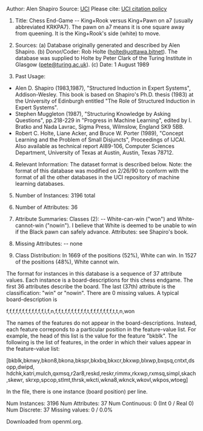 Author: Alen Shapiro
Source: [UCI](https://archive.ics.uci.edu/ml/datasets/Chess+(King-Rook+vs.+King-Pawn))
Please cite: [UCI citation policy](https://archive.ics.uci.edu/ml/citation_policy.html)

1. Title: Chess End-Game -- King+Rook versus King+Pawn on a7
(usually abbreviated KRKPA7). The pawn on a7 means it is one square
away from queening. It is the King+Rook's side (white) to move.

2. Sources:
(a) Database originally generated and described by Alen Shapiro.
(b) Donor/Coder: Rob Holte (holte@uottawa.bitnet). The database
was supplied to Holte by Peter Clark of the Turing Institute
in Glasgow (pete@turing.ac.uk).
(c) Date: 1 August 1989

3. Past Usage:
- Alen D. Shapiro (1983,1987), "Structured Induction in Expert Systems",
Addison-Wesley. This book is based on Shapiro's Ph.D. thesis (1983)
at the University of Edinburgh entitled "The Role of Structured
Induction in Expert Systems".
- Stephen Muggleton (1987), "Structuring Knowledge by Asking Questions",
pp.218-229 in "Progress in Machine Learning", edited by I. Bratko
and Nada Lavrac, Sigma Press, Wilmslow, England SK9 5BB.
- Robert C. Holte, Liane Acker, and Bruce W. Porter (1989),
"Concept Learning and the Problem of Small Disjuncts",
Proceedings of IJCAI. Also available as technical report AI89-106,
Computer Sciences Department, University of Texas at Austin,
Austin, Texas 78712.

4. Relevant Information:
The dataset format is described below. Note: the format of this
database was modified on 2/26/90 to conform with the format of all
the other databases in the UCI repository of machine learning databases.

5. Number of Instances: 3196 total

6. Number of Attributes: 36

7. Attribute Summaries:
Classes (2): -- White-can-win ("won") and White-cannot-win ("nowin").
I believe that White is deemed to be unable to win if the Black pawn
can safely advance.
Attributes: see Shapiro's book.

8. Missing Attributes: -- none

9. Class Distribution:
In 1669 of the positions (52%), White can win.
In 1527 of the positions (48%), White cannot win.

The format for instances in this database is a sequence of 37 attribute values.
Each instance is a board-descriptions for this chess endgame. The first
36 attributes describe the board. The last (37th) attribute is the
classification: "win" or "nowin". There are 0 missing values.
A typical board-description is

f,f,f,f,f,f,f,f,f,f,f,f,l,f,n,f,f,t,f,f,f,f,f,f,f,t,f,f,f,f,f,f,f,t,t,n,won

The names of the features do not appear in the board-descriptions.
Instead, each feature correponds to a particular position in the
feature-value list. For example, the head of this list is the value
for the feature "bkblk". The following is the list of features, in
the order in which their values appear in the feature-value list:

[bkblk,bknwy,bkon8,bkona,bkspr,bkxbq,bkxcr,bkxwp,blxwp,bxqsq,cntxt,dsopp,dwipd,
hdchk,katri,mulch,qxmsq,r2ar8,reskd,reskr,rimmx,rkxwp,rxmsq,simpl,skach,skewr,
skrxp,spcop,stlmt,thrsk,wkcti,wkna8,wknck,wkovl,wkpos,wtoeg]

In the file, there is one instance (board position) per line.


Num Instances: 3196
Num Attributes: 37
Num Continuous: 0 (Int 0 / Real 0)
Num Discrete: 37
Missing values: 0 / 0.0%

Downloaded from openml.org.
